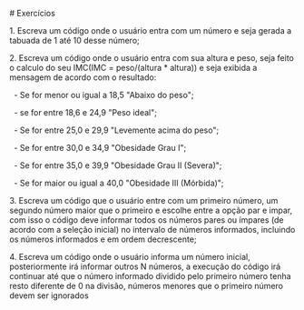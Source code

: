 \# Exercícios 



1\. Escreva um código onde o usuário entra com um número e seja gerada a tabuada de 1 até 10 desse número;



2\. Escreva um código onde o usuário entra com sua altura e peso, seja feito o calculo do seu IMC(IMC = peso/(altura \* altura)) e seja exibida a mensagem de acordo com o resultado:

&nbsp;  - Se for menor ou igual a 18,5 "Abaixo do peso";

&nbsp;  - se for entre 18,6 e 24,9 "Peso ideal";

&nbsp;  - Se for entre 25,0 e 29,9 "Levemente acima do peso";

&nbsp;  - Se for entre 30,0 e 34,9 "Obesidade Grau I";

&nbsp;  - Se for entre 35,0 e 39,9 "Obesidade Grau II (Severa)";

&nbsp;  - Se for maior ou igual a 40,0 "Obesidade III (Mórbida)";



3\. Escreva um código que o usuário entre com um primeiro número, um segundo número maior que o primeiro e escolhe entre a opção par e impar, com isso o código deve informar todos os números pares ou ímpares (de acordo com a seleção inicial) no intervalo de números informados, incluindo os números informados e em ordem decrescente;



4\. Escreva um código onde o usuário informa um número inicial, posteriormente irá informar outros N números, a execução do código irá continuar até que o número informado dividido pelo primeiro número tenha resto diferente de  0 na divisão, números menores que o primeiro número devem ser ignorados

